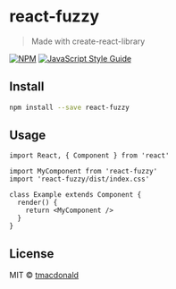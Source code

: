 # react-fuzzy

> Made with create-react-library

[![NPM](https://img.shields.io/npm/v/react-fuzzy.svg)](https://www.npmjs.com/package/react-fuzzy) [![JavaScript Style Guide](https://img.shields.io/badge/code_style-standard-brightgreen.svg)](https://standardjs.com)

## Install

```bash
npm install --save react-fuzzy
```

## Usage

```tsx
import React, { Component } from 'react'

import MyComponent from 'react-fuzzy'
import 'react-fuzzy/dist/index.css'

class Example extends Component {
  render() {
    return <MyComponent />
  }
}
```

## License

MIT © [tmacdonald](https://github.com/tmacdonald)
